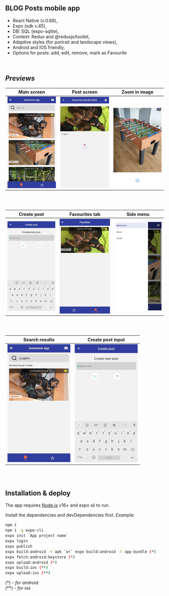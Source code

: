 ## BLOG Posts mobile app

- React Native (v.0.68),
- Expo (sdk v.45),
- DB: SQL (expo-sqlite),
- Context: Redux and @reduxjs/toolkit,
- Adaptive styles (for portrait and landscape views),
- Android and IOS friendly,
- Options for posts: add, edit, remove, mark as Favourite

<br/>

## _Previews_

| Main screen | Post screen | Zoom in image |
| ------ | ------ | ------ |
| <img src="https://github.com/vhludnev/blog-posts-rn/blob/main/assets/previews/1654943161157.jpg" width="200" alt="main screen" /> | <img src="https://github.com/vhludnev/blog-posts-rn/blob/main/assets/previews/1654522955863.jpg" width="200" alt="post screen" /> | <img src="https://github.com/vhludnev/blog-posts-rn/blob/main/assets/previews/1654522955860.jpg" width="200" alt="zoom-in screen" /> |

<br/><br/>

| Create post | Favourites tab | Side menu |
| ------ | ------ | ------ |
| <img src="https://github.com/vhludnev/blog-posts-rn/blob/main/assets/previews/1654942818479.jpg" width="200" alt="main screen" /> | <img src="https://github.com/vhludnev/blog-posts-rn/blob/main/assets/previews/1654522955873.jpg" width="200" alt="post screen" /> | <img src="https://github.com/vhludnev/blog-posts-rn/blob/main/assets/previews/1654522955870.jpg" width="200" alt="zoom-in screen" /> |

<br/><br/>

| Search results | Create post input |
| ------ | ------ |
| <img src="https://github.com/vhludnev/blog-posts-rn/blob/main/assets/previews/1654942818485.jpg" width="200" alt="main screen" /> | <img src="https://github.com/vhludnev/blog-posts-rn/blob/main/assets/previews/1654942818479.jpg" width="200" alt="post screen" /> |

<br/><br/>

## Installation & deploy

The app requires [Node.js](https://nodejs.org/) v16+ and expo sli to run.

Install the dependencies and devDependencies first. _Example:_

```sh
npm i
npm i -g expo-cli
expo init `App project name`
expo login
expo publish
expo build:android -t apk `or` expo build:android -t app-bundle (*)
expo fetch:android:keystore (*)
expo upload:android (*)
expo build:ios (**)
expo upload:ios (**)

```

(*) - _for android_
<br/>
(**) - _for ios_